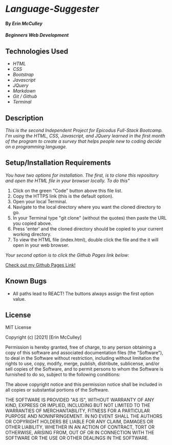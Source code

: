 # _Language-Suggester_

#### By _**Erin McCulley**_

#### _Beginners Web Development_

## Technologies Used

* _HTML_
* _CSS_
* _Bootstrap_
* _Javascript_
* _JQuery_
* _Markdown_
* _Git / Github_
* _Terminal_


## Description

_This is the second Independent Project for Epicodus Full-Stack Bootcamp. I'm using the HTML, CSS, Javascript, and JQuery learned in the first month of the program to create a survey that helps people new to coding decide on a programming language._

## Setup/Installation Requirements

_You have two options for installation. The first, is to clone this repository and open the HTML file in your browser locally. To do this"_

1. Click on the green "Code" button above this file list.
2. Copy the HTTPS link (this is the default option).
3. Open your local Terminal.
4. Navigate to the local directory where you want the cloned directory to go.
5. In your Terminal type "git clone" (without the quotes) then paste the URL you copied above. 
6. Press 'enter' and the cloned directory should be copied to your current working directory.
7. To view the HTML file (index.html), double click the file and the it will open in your web browser. 

_Your second option is to click the Github Pages link below:_

[Check out my Github Pages Link!](https://ejmcculley.github.io/language-suggester/)

## Known Bugs

* All paths lead to REACT! The buttons always assign the first option value.
## License
MIT License

Copyright (c) [2021] [Erin McCulley]

Permission is hereby granted, free of charge, to any person obtaining a copy
of this software and associated documentation files (the "Software"), to deal
in the Software without restriction, including without limitation the rights
to use, copy, modify, merge, publish, distribute, sublicense, and/or sell
copies of the Software, and to permit persons to whom the Software is
furnished to do so, subject to the following conditions:

The above copyright notice and this permission notice shall be included in all
copies or substantial portions of the Software.

THE SOFTWARE IS PROVIDED "AS IS", WITHOUT WARRANTY OF ANY KIND, EXPRESS OR
IMPLIED, INCLUDING BUT NOT LIMITED TO THE WARRANTIES OF MERCHANTABILITY,
FITNESS FOR A PARTICULAR PURPOSE AND NONINFRINGEMENT. IN NO EVENT SHALL THE
AUTHORS OR COPYRIGHT HOLDERS BE LIABLE FOR ANY CLAIM, DAMAGES OR OTHER
LIABILITY, WHETHER IN AN ACTION OF CONTRACT, TORT OR OTHERWISE, ARISING FROM,
OUT OF OR IN CONNECTION WITH THE SOFTWARE OR THE USE OR OTHER DEALINGS IN THE
SOFTWARE.